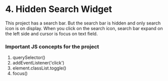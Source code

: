 # 4. Hidden Search Widget

This project has a search bar. But the search bar is hidden and only search icon is on display. When you click on the search icon, search bar expand on the left side and cursor is focus on text field.

### Important JS concepts for the project

1. querySelector()
2. addEventListener('click')
3. element.classList.toggle()
4. focus()
